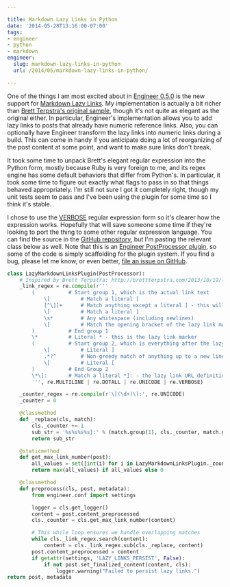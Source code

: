 ```yaml
---

title: Markdown Lazy Links in Python
date: '2014-05-28T13:16:00-07:00'
tags:
- engineer
- python
- markdown
engineer:
  slug: markdown-lazy-links-in-python
  url: /2014/05/markdown-lazy-links-in-python/

---
```


One of the things I am most excited about in [Engineer 0.5.0][1] is the new support for [Markdown Lazy Links][3]. My implementation is actually a bit richer than [Brett Terpstra's original sample][5], though it's not quite as elegant as the original either. In particular, Engineer's implementation allows you to add lazy links to posts that already have numeric reference links. Also, you can optionally have Engineer transform the lazy links into numeric links during a build. This can come in handy if you anticipate doing a lot of reorganizing of the post content at some point, and want to make sure links don't break.

[1]: /2014/05/engineer-v0-5-0-released/
[3]: https://engineer.readthedocs.org/en/master/bundled_plugins.html#lazy-links-plugin
[5]: http://brettterpstra.com/2013/10/19/lazy-markdown-reference-links/

It took some time to unpack Brett's elegant regular expression into the Python form, mostly because Ruby is very foreign to me, and its regex engine has some default behaviors that differ from Python's. In particular, it took some time to figure out exactly what flags to pass in so that things behaved appropriately. I'm still not sure I got it completely right, though my unit tests seem to pass and I've been using the plugin for some time so I think it's stable.

I chose to use the [VERBOSE][2] regular expression form so it's clearer how the expression works. Hopefully that will save someone some time if they're looking to port the thing to some other regular expression language. You can find the source in the [GitHub repository][4], but I'm pasting the relevant class below as well. Note that this is an [Engineer PostProcessor plugin][6], so some of the code is simply scaffolding for the plugin system. If you find a bug, please let me know, or even better, [file an issue on GitHub][7].

[2]: https://docs.python.org/2/library/re.html#re.VERBOSE
[4]: https://github.com/tylerbutler/engineer/blob/dev/engineer/plugins/bundled.py#L306
[6]: https://engineer.readthedocs.org/en/master/dev/plugins.html#post-processor-plugins
[7]: https://github.com/tylerbutler/engineer/issues

```python
class LazyMarkdownLinksPlugin(PostProcessor):
    # Inspired by Brett Terpstra: http://brettterpstra.com/2013/10/19/lazy-markdown-reference-links/
    _link_regex = re.compile(r'''
        (           # Start group 1, which is the actual link text
            \[          # Match a literal [
            [^\]]+      # Match anything except a literal ] - this will be the link text itself
            \]          # Match a literal ]
            \s*         # Any whitespace (including newlines)
            \[          # Match the opening bracket of the lazy link marker
        )           # End group 1
        \*          # Literal * - this is the lazy link marker
        (           # Start group 2, which is everything after the lazy link marker
            \]          # Literal ]
            .*?^        # Non-greedy match of anything up to a new line
            \[          # Literal [
        )           # End Group 2
        \*\]:       # Match a literal *]: - the lazy link URL definition follows this
        ''', re.MULTILINE | re.DOTALL | re.UNICODE | re.VERBOSE)

    _counter_regex = re.compile(r'\[(\d+)\]:', re.UNICODE)
    _counter = 0

    @classmethod
    def _replace(cls, match):
        cls._counter += 1
        sub_str = '%s%s%s%s]:' % (match.group(1), cls._counter, match.group(2), cls._counter)
        return sub_str

    @staticmethod
    def get_max_link_number(post):
        all_values = set([int(i) for i in LazyMarkdownLinksPlugin._counter_regex.findall(post)])
        return max(all_values) if all_values else 0

    @classmethod
    def preprocess(cls, post, metadata):
        from engineer.conf import settings

        logger = cls.get_logger()
        content = post.content_preprocessed
        cls._counter = cls.get_max_link_number(content)

        # This while loop ensures we handle overlapping matches
        while cls._link_regex.search(content):
            content = cls._link_regex.sub(cls._replace, content)
        post.content_preprocessed = content
        if getattr(settings, 'LAZY_LINKS_PERSIST', False):
            if not post.set_finalized_content(content, cls):
                logger.warning("Failed to persist lazy links.")
return post, metadata
```
